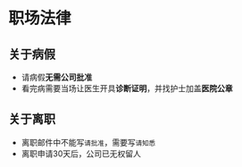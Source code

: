 # 职场法律

## 关于病假
- 请病假**无需公司批准**
- 看完病需要当场让医生开具**诊断证明**，并找护士加盖**医院公章**

## 关于离职
- 离职邮件中不能写`请批准`，需要写`请知悉`
- 离职申请30天后，公司已无权留人

